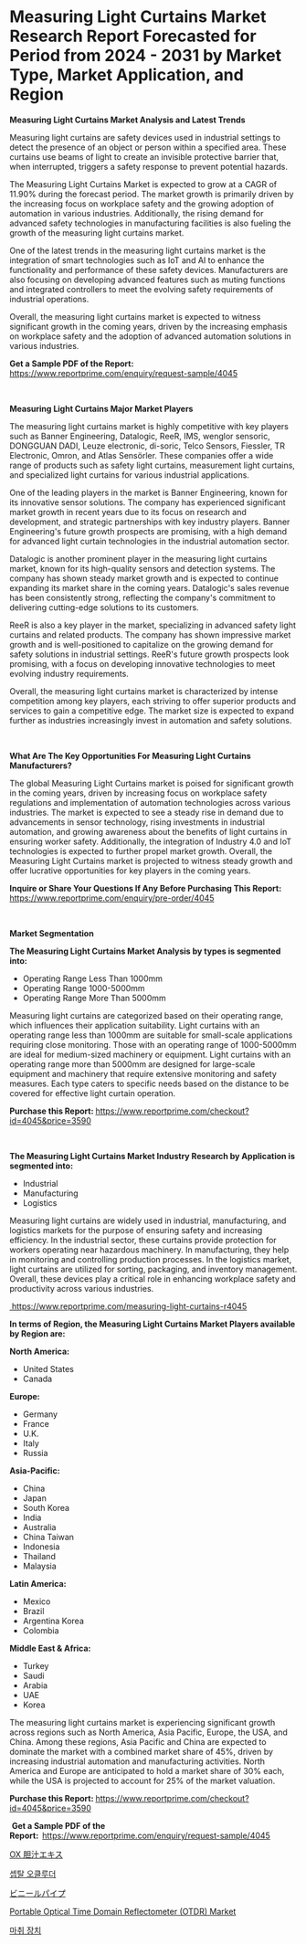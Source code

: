 <p><h1>Measuring Light Curtains Market Research Report Forecasted for Period from 2024 -  2031 by Market Type, Market Application, and Region</h1></p><p><strong>Measuring Light Curtains Market Analysis and Latest Trends</strong></p>
<p><p>Measuring light curtains are safety devices used in industrial settings to detect the presence of an object or person within a specified area. These curtains use beams of light to create an invisible protective barrier that, when interrupted, triggers a safety response to prevent potential hazards.</p><p>The Measuring Light Curtains Market is expected to grow at a CAGR of 11.90% during the forecast period. The market growth is primarily driven by the increasing focus on workplace safety and the growing adoption of automation in various industries. Additionally, the rising demand for advanced safety technologies in manufacturing facilities is also fueling the growth of the measuring light curtains market.</p><p>One of the latest trends in the measuring light curtains market is the integration of smart technologies such as IoT and AI to enhance the functionality and performance of these safety devices. Manufacturers are also focusing on developing advanced features such as muting functions and integrated controllers to meet the evolving safety requirements of industrial operations.</p><p>Overall, the measuring light curtains market is expected to witness significant growth in the coming years, driven by the increasing emphasis on workplace safety and the adoption of advanced automation solutions in various industries.</p></p>
<p><strong>Get a Sample PDF of the Report:&nbsp;</strong> <a href="https://www.reportprime.com/enquiry/request-sample/4045">https://www.reportprime.com/enquiry/request-sample/4045</a></p>
<p>&nbsp;</p>
<p><strong>Measuring Light Curtains Major Market Players</strong></p>
<p><p>The measuring light curtains market is highly competitive with key players such as Banner Engineering, Datalogic, ReeR, IMS, wenglor sensoric, DONGGUAN DADI, Leuze electronic, di-soric, Telco Sensors, Fiessler, TR Electronic, Omron, and Atlas Sensörler. These companies offer a wide range of products such as safety light curtains, measurement light curtains, and specialized light curtains for various industrial applications.</p><p>One of the leading players in the market is Banner Engineering, known for its innovative sensor solutions. The company has experienced significant market growth in recent years due to its focus on research and development, and strategic partnerships with key industry players. Banner Engineering's future growth prospects are promising, with a high demand for advanced light curtain technologies in the industrial automation sector.</p><p>Datalogic is another prominent player in the measuring light curtains market, known for its high-quality sensors and detection systems. The company has shown steady market growth and is expected to continue expanding its market share in the coming years. Datalogic's sales revenue has been consistently strong, reflecting the company's commitment to delivering cutting-edge solutions to its customers.</p><p>ReeR is also a key player in the market, specializing in advanced safety light curtains and related products. The company has shown impressive market growth and is well-positioned to capitalize on the growing demand for safety solutions in industrial settings. ReeR's future growth prospects look promising, with a focus on developing innovative technologies to meet evolving industry requirements.</p><p>Overall, the measuring light curtains market is characterized by intense competition among key players, each striving to offer superior products and services to gain a competitive edge. The market size is expected to expand further as industries increasingly invest in automation and safety solutions.</p></p>
<p>&nbsp;</p>
<p><strong>What Are The Key Opportunities For Measuring Light Curtains Manufacturers?</strong></p>
<p><p>The global Measuring Light Curtains market is poised for significant growth in the coming years, driven by increasing focus on workplace safety regulations and implementation of automation technologies across various industries. The market is expected to see a steady rise in demand due to advancements in sensor technology, rising investments in industrial automation, and growing awareness about the benefits of light curtains in ensuring worker safety. Additionally, the integration of Industry 4.0 and IoT technologies is expected to further propel market growth. Overall, the Measuring Light Curtains market is projected to witness steady growth and offer lucrative opportunities for key players in the coming years.</p></p>
<p><strong>Inquire or Share Your Questions If Any Before Purchasing This Report:</strong> <a href="https://www.reportprime.com/enquiry/pre-order/4045">https://www.reportprime.com/enquiry/pre-order/4045</a></p>
<p>&nbsp;</p>
<p><strong>Market Segmentation</strong></p>
<p><strong>The Measuring Light Curtains Market Analysis by types is segmented into:</strong></p>
<p><ul><li>Operating Range Less Than 1000mm</li><li>Operating Range 1000-5000mm</li><li>Operating Range More Than 5000mm</li></ul></p>
<p><p>Measuring light curtains are categorized based on their operating range, which influences their application suitability. Light curtains with an operating range less than 1000mm are suitable for small-scale applications requiring close monitoring. Those with an operating range of 1000-5000mm are ideal for medium-sized machinery or equipment. Light curtains with an operating range more than 5000mm are designed for large-scale equipment and machinery that require extensive monitoring and safety measures. Each type caters to specific needs based on the distance to be covered for effective light curtain operation.</p></p>
<p><strong>Purchase this Report:&nbsp;</strong><a href="https://www.reportprime.com/checkout?id=4045&price=3590">https://www.reportprime.com/checkout?id=4045&price=3590</a></p>
<p>&nbsp;</p>
<p><strong>The Measuring Light Curtains Market Industry Research by Application is segmented into:</strong></p>
<p><ul><li>Industrial</li><li>Manufacturing</li><li>Logistics</li></ul></p>
<p><p>Measuring light curtains are widely used in industrial, manufacturing, and logistics markets for the purpose of ensuring safety and increasing efficiency. In the industrial sector, these curtains provide protection for workers operating near hazardous machinery. In manufacturing, they help in monitoring and controlling production processes. In the logistics market, light curtains are utilized for sorting, packaging, and inventory management. Overall, these devices play a critical role in enhancing workplace safety and productivity across various industries.</p></p>
<p><a href="https://www.reportprime.com/measuring-light-curtains-r4045">&nbsp;https://www.reportprime.com/measuring-light-curtains-r4045</a></p>
<p><strong>In terms of Region, the Measuring Light Curtains Market Players available by Region are:</strong></p>
<p>
    <p> <strong> North America: </strong>
        <ul>
            <li>United States</li>
            <li>Canada</li>
        </ul>
        </p> 
    <p> <strong> Europe: </strong>
        <ul>
            <li>Germany</li>
            <li>France</li>
            <li>U.K.</li>
            <li>Italy</li>
            <li>Russia</li>
        </ul>
        </p> 
    <p> <strong> Asia-Pacific: </strong>
        <ul>
            <li>China</li>
            <li>Japan</li>
            <li>South Korea</li>
            <li>India</li>
            <li>Australia</li>
            <li>China Taiwan</li>
            <li>Indonesia</li>
            <li>Thailand</li>
            <li>Malaysia</li>
        </ul>
        </p> 
    <p> <strong> Latin America: </strong>
        <ul>
            <li>Mexico</li>
            <li>Brazil</li>
            <li>Argentina Korea</li>
            <li>Colombia</li>
        </ul>
        </p> 
    <p> <strong> Middle East & Africa: </strong>
        <ul>
            <li>Turkey</li>
            <li>Saudi</li>
            <li>Arabia</li>
            <li>UAE</li>
            <li>Korea</li>
        </ul>
    </p>
    </p>
<p><p>The measuring light curtains market is experiencing significant growth across regions such as North America, Asia Pacific, Europe, the USA, and China. Among these regions, Asia Pacific and China are expected to dominate the market with a combined market share of 45%, driven by increasing industrial automation and manufacturing activities. North America and Europe are anticipated to hold a market share of 30% each, while the USA is projected to account for 25% of the market valuation.</p></p>
<p><strong>Purchase this Report: </strong><a href="https://www.reportprime.com/checkout?id=4045&price=3590">https://www.reportprime.com/checkout?id=4045&price=3590</a></p>
<p>&nbsp;<strong>Get a Sample PDF of the Report:&nbsp;&nbsp;</strong><a href="https://www.reportprime.com/enquiry/request-sample/4045">https://www.reportprime.com/enquiry/request-sample/4045</a></p>
<p><strong></strong></p>
<p><p><a href="https://medium.com/@wilmerwalsh1/2024%E5%B9%B4%E3%81%8B%E3%82%892031%E5%B9%B4%E3%81%BE%E3%81%A7%E3%81%AE%E6%9C%9F%E9%96%93%E3%81%AE%E3%82%B0%E3%83%AD%E3%83%BC%E3%83%90%E3%83%AB%E3%82%A6%E3%82%B7%E8%83%86%E6%B1%81%E6%8A%BD%E5%87%BA%E5%B8%82%E5%A0%B4%E3%81%AE%E6%A9%9F%E4%BC%9A%E3%81%A8%E4%BA%88%E6%B8%AC-6dc2189b0143">OX 胆汁エキス</a></p><p><a href="https://medium.com/@candidarowe2022/9%EB%85%84%EA%B0%84-2024%EB%85%84-2031%EB%85%84-%EC%A0%9C%ED%92%88-%EC%9C%A0%ED%98%95-%EC%8B%AC%EB%82%AD%EB%88%88-%ED%9A%8C%EC%B8%A1%EC%9E%A5%EC%95%A0-%EC%9E%A5%EC%B9%98-%EC%8B%AC%EC%8B%A4%E1%86%9E%EB%88%88-%ED%9A%8C%EC%B8%A1%EC%9E%A5%EC%95%A0-%EC%9E%A5%EC%B9%98-%EC%B5%9C%EC%A2%85-%EC%82%AC%EC%9A%A9%EC%B2%98-%EB%B3%91%EC%9B%90-%EC%99%B8%EB%9E%98-%EC%88%98%EC%88%A0-%EC%84%BC%ED%84%B0-%EC%A0%84%EB%AC%B8-%ED%81%B4%EB%A6%AC%EB%8B%89-%EA%B8%B0%ED%83%80-%EC%A7%80%EC%97%AD%EC%97%90-%EB%8C%80%ED%95%9C-%EC%8B%AC%EB%82%AD-0cb835ffead3">셉탈 오클루더</a></p><p><a href="https://medium.com/@diegomoen2016/%E3%83%93%E3%83%8B%E3%83%BC%E3%83%AB%E3%83%91%E3%82%A4%E3%83%97%E7%94%A3%E6%A5%AD%E3%81%AE%E5%88%86%E6%9E%90%E3%83%AC%E3%83%9D%E3%83%BC%E3%83%88-%E5%B8%82%E5%A0%B4%E8%A6%8F%E6%A8%A1-%E3%82%B7%E3%82%A7%E3%82%A2-%E5%BF%9C%E7%94%A8%E3%81%94%E3%81%A8%E3%81%AE%E3%83%88%E3%83%AC%E3%83%B3%E3%83%89-%E5%9C%B0%E5%9F%9F-%E7%AB%B6%E4%BA%89%E6%88%A6%E7%95%A5-2024%E5%B9%B4-2031%E5%B9%B4-638f997a35a4">ビニールパイプ</a></p><p><a href="https://medium.com/@guadaluannon456456/global-portable-optical-time-domain-reflectometer-otdr-market-size-and-market-trends-analysis-by-dd67ec5c3b49">Portable Optical Time Domain Reflectometer (OTDR) Market</a></p><p><a href="https://github.com/milikokao84/Market-Research-Report-List-1/blob/main/570361048889.md">마취 장치</a></p></p>
